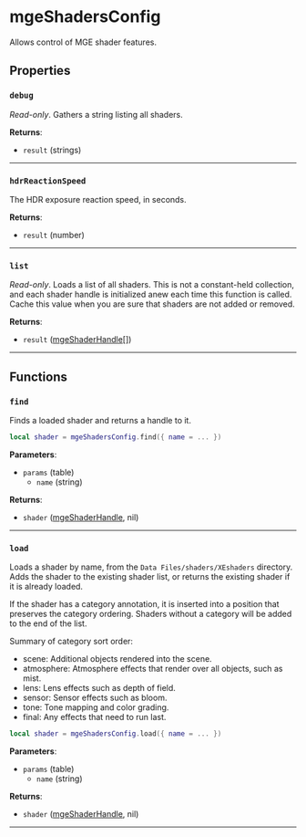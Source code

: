 <!---
	This file is autogenerated. Do not edit this file manually. Your changes will be ignored.
	More information: https://github.com/MWSE/MWSE/tree/master/docs
-->

# mgeShadersConfig

Allows control of MGE shader features.

## Properties

### `debug`

*Read-only*. Gathers a string listing all shaders.

**Returns**:

* `result` (strings)

***

### `hdrReactionSpeed`

The HDR exposure reaction speed, in seconds.

**Returns**:

* `result` (number)

***

### `list`

*Read-only*. Loads a list of all shaders. This is not a constant-held collection, and each shader handle is initialized anew each time this function is called. Cache this value when you are sure that shaders are not added or removed.

**Returns**:

* `result` ([mgeShaderHandle](../../types/mgeShaderHandle)[])

***

## Functions

### `find`

Finds a loaded shader and returns a handle to it.

```lua
local shader = mgeShadersConfig.find({ name = ... })
```

**Parameters**:

* `params` (table)
	* `name` (string)

**Returns**:

* `shader` ([mgeShaderHandle](../../types/mgeShaderHandle), nil)

***

### `load`

Loads a shader by name, from the `Data Files/shaders/XEshaders` directory. Adds the shader to the existing shader list, or returns the existing shader if it is already loaded.

If the shader has a category annotation, it is inserted into a position that preserves the category ordering. Shaders without a category will be added to the end of the list.

Summary of category sort order:
* scene: Additional objects rendered into the scene.
* atmosphere: Atmosphere effects that render over all objects, such as mist.
* lens: Lens effects such as depth of field.
* sensor: Sensor effects such as bloom.
* tone: Tone mapping and color grading.
* final: Any effects that need to run last.

```lua
local shader = mgeShadersConfig.load({ name = ... })
```

**Parameters**:

* `params` (table)
	* `name` (string)

**Returns**:

* `shader` ([mgeShaderHandle](../../types/mgeShaderHandle), nil)

***

